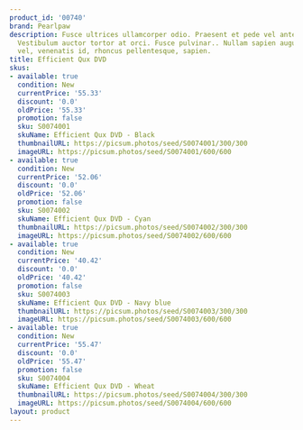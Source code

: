```yaml
---
product_id: '00740'
brand: Pearlpaw
description: Fusce ultrices ullamcorper odio. Praesent et pede vel ante dapibus condimentum.
  Vestibulum auctor tortor at orci. Fusce pulvinar.. Nullam sapien augue, condimentum
  vel, venenatis id, rhoncus pellentesque, sapien.
title: Efficient Qux DVD
skus:
- available: true
  condition: New
  currentPrice: '55.33'
  discount: '0.0'
  oldPrice: '55.33'
  promotion: false
  sku: S0074001
  skuName: Efficient Qux DVD - Black
  thumbnailURL: https://picsum.photos/seed/S0074001/300/300
  imageURL: https://picsum.photos/seed/S0074001/600/600
- available: true
  condition: New
  currentPrice: '52.06'
  discount: '0.0'
  oldPrice: '52.06'
  promotion: false
  sku: S0074002
  skuName: Efficient Qux DVD - Cyan
  thumbnailURL: https://picsum.photos/seed/S0074002/300/300
  imageURL: https://picsum.photos/seed/S0074002/600/600
- available: true
  condition: New
  currentPrice: '40.42'
  discount: '0.0'
  oldPrice: '40.42'
  promotion: false
  sku: S0074003
  skuName: Efficient Qux DVD - Navy blue
  thumbnailURL: https://picsum.photos/seed/S0074003/300/300
  imageURL: https://picsum.photos/seed/S0074003/600/600
- available: true
  condition: New
  currentPrice: '55.47'
  discount: '0.0'
  oldPrice: '55.47'
  promotion: false
  sku: S0074004
  skuName: Efficient Qux DVD - Wheat
  thumbnailURL: https://picsum.photos/seed/S0074004/300/300
  imageURL: https://picsum.photos/seed/S0074004/600/600
layout: product
---
```

